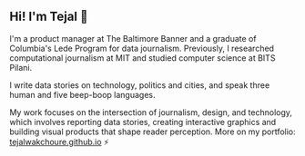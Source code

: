 ## Hi! I'm Tejal 👾

I'm a product manager at The Baltimore Banner and a graduate of Columbia's Lede Program for data journalism. Previously, I researched computational journalism at MIT and studied computer science at BITS Pilani. 

I write data stories on technology, politics and cities, and speak three human and five beep-boop languages. 

My work focuses on the intersection of journalism, design, and technology, which involves reporting data stories, creating interactive graphics and building visual products that shape reader perception. More on my portfolio: [tejalwakchoure.github.io](https://tejalwakchoure.github.io/) ⚡
